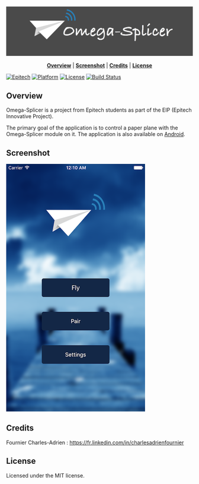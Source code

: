 ![Baner](./Screens/banerOS.png)

<p align="center">
<b><a href="#overview">Overview</a></b>
|
<b><a href="#screenshot">Screenshot</a></b>
|
<b><a href="#credits">Credits</a></b>
|
<b><a href="#license">License</a></b>
</p>

[![Epitech](https://img.shields.io/badge/Epitech-EIP-blue.svg
)](http://www.epitech.eu/epitech-innovative-projects.aspx)
[![Platform](http://img.shields.io/badge/platform-ios-blue.svg?style=flat
)](https://developer.apple.com/iphone/index.action)
[![License](http://img.shields.io/badge/license-MIT-lightgrey.svg?style=flat
)](http://mit-license.org)
[![Build Status](https://travis-ci.org/Omega-Splicer/iOS.svg?branch=master
)](https://travis-ci.org/Omega-Splicer/iOS)

## Overview

Omega-Splicer is a project from Epitech students as part of the EIP (Epitech Innovative Project).

The primary goal of the application is to control a paper plane with the Omega-Splicer module on it.
The application is also available on [Android](https://github.com/Omega-Splicer/Android).

## Screenshot

![Screenshot](./Screens/screenshot.png)

## Credits

Fournier Charles-Adrien : https://fr.linkedin.com/in/charlesadrienfournier

## License

Licensed under the MIT license.
